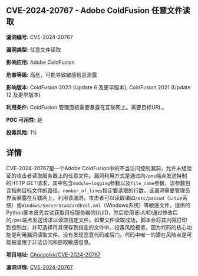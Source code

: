 ## CVE-2024-20767 - Adobe ColdFusion 任意文件读取

**漏洞编号:** CVE-2024-20767

**漏洞类型:** 任意文件读取

**影响应用:** Adobe ColdFusion

**危害等级:** 高危，可能导致敏感信息泄露

**影响版本:** ColdFusion 2023 (Update 6 及更早版本), ColdFusion 2021 (Update 12 及更早版本)

**利用条件:** ColdFusion 管理面板需要暴露在互联网上。需要目标URL。

**POC 可用性:** 是

**投毒风险:** 1%

## 详情

CVE-2024-20767是一个Adobe ColdFusion中的不当访问控制漏洞，允许未经验证的攻击者读取服务器上的任意文件。漏洞利用方式是通过向`/pms`端点发送特制的HTTP GET请求，其中包含`module=logging`参数以及`file_name`参数，该参数包含指向目标文件的路径。`number_of_lines`指定要读取的行数。该漏洞需要管理员界面暴露在互联网上。利用该漏洞，攻击者可以读取诸如`/etc/passwd`（Linux系统）或`Windows/ServerStandardEval.xml`（Windows系统）等敏感文件。提供的Python脚本首先尝试获取目标服务器的UUID，然后使用该UUID通过修改后的`/pms`端点发送请求以读取指定文件。如果文件读取成功，脚本会将其内容打印到控制台，并可选择将其保存到指定的文件中。投毒风险极低，因为代码的核心功能是利用漏洞读取文件，没有发现恶意代码或后门。代码中唯一的潜在风险点是可能被滥用于非法访问和窃取敏感信息。

**项目地址:** [Chocapikk/CVE-2024-20767](https://github.com/Chocapikk/CVE-2024-20767)

**漏洞详情:** [CVE-2024-20767](https://nvd.nist.gov/vuln/detail/CVE-2024-20767)